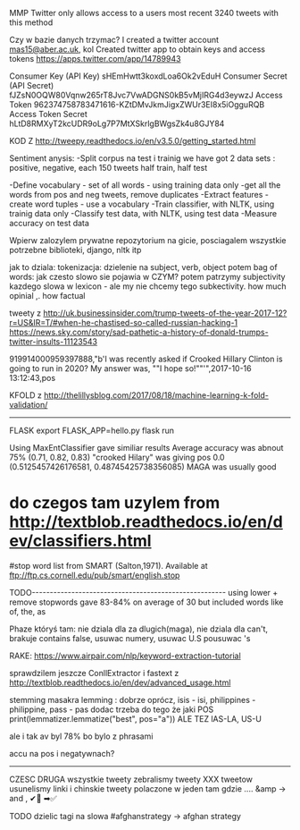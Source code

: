 MMP
Twitter only allows access to a users most recent 3240 tweets with this method

Czy w bazie danych trzymac?
I created a twitter account mas15@aber.ac.uk, kol
Created twitter app to obtain keys and access tokens 
https://apps.twitter.com/app/14789943

Consumer Key (API Key)	sHEmHwtt3koxdLoa6Ok2vEduH
Consumer Secret (API Secret)	fJZsN0OQW80Vqnw265rT8Jvc7VwADGNS0kB5vMjIRG4d3eywzJ
Access Token	962374758783471616-KZtDMvJkmJigxZWUr3EI8x5iOgguRQB
Access Token Secret	hLtD8RMXyT2kcUDR9oLg7P7MtXSkrlgBWgsZk4u8GJY84

KOD Z http://tweepy.readthedocs.io/en/v3.5.0/getting_started.html


Sentiment anysis:
-Split corpus na test i trainig
we have got 2 data sets : positive, negative, each 150 tweets 
half train, half test

-Define vocabulary - set of all words - using training data only -get all the words from pos and neg tweets, remove duplicates
-Extract features - create word tuples - use a vocabulary
-Train classifier, with NLTK, using trainig data only
-Classify test data, with NLTK, using test data
-Measure accuracy on test data


Wpierw zalozylem prywatne repozytorium na gicie, posciagalem wszystkie potrzebne biblioteki, django, nltk itp

jak to dziala:
tokenizacja: dzielenie na subject, verb, object
potem bag of words: jak czesto slowo sie pojawia w CZYM?
potem patrzymy subjectivity kazdego slowa w lexicon - ale my nie chcemy tego
subkectivity. how much opinial ,. how factual


tweety z http://uk.businessinsider.com/trump-tweets-of-the-year-2017-12?r=US&IR=T/#when-he-chastised-so-called-russian-hacking-1
https://news.sky.com/story/sad-pathetic-a-history-of-donald-trumps-twitter-insults-11123543

919914000959397888,"b'I was recently asked if Crooked Hillary Clinton is going to run in 2020? My answer was, ""I hope so!""'",2017-10-16 13:12:43,pos

KFOLD z http://thelillysblog.com/2017/08/18/machine-learning-k-fold-validation/


-------------
FLASK
export FLASK_APP=hello.py
flask run


Using MaxEntClassifier gave similiar results
Average accuracy was abnout 75% (0.71, 0.82, 0.83)
"crooked Hilary" was giving
pos
0.0
(0.5125457426176581, 0.48745425738356085)
MAGA was usually good


# do czegos tam uzylem from http://textblob.readthedocs.io/en/dev/classifiers.html

#stop word list from SMART (Salton,1971).  Available at ftp://ftp.cs.cornell.edu/pub/smart/english.stop

TODO------------------------------------------------------
using lower + remove stopwords gave 83-84% on average of 30 but included words like of, the, as

Phaze któryś tam: nie dziala dla za dlugich(maga), nie dziala dla can't, brakuje contains false, usuwac numery, usuwac U.S
pousuwac 's

RAKE: https://www.airpair.com/nlp/keyword-extraction-tutorial

sprawdzilem jeszcze ConllExtractor i fastext z http://textblob.readthedocs.io/en/dev/advanced_usage.html

stemming masakra
lemming : dobrze oprócz, isis - isi, philippines - philippine, pass - pas
dodac trzeba do tego że jaki POS print(lemmatizer.lemmatize("best", pos="a"))
ALE TEZ lAS-LA, US-U

ale i tak av byl 78% bo bylo z phrasami

accu na pos i negatywnach?





-------------------------
CZESC DRUGA wszystkie tweety
zebralismy tweety XXX tweetow
usunelismy linki i chinskie tweety
polaczone w jeden tam gdzie ....
&amp -> and , ✔💜 ➡✅

TODO dzielic tagi na slowa #afghanstrategy -> afghan strategy